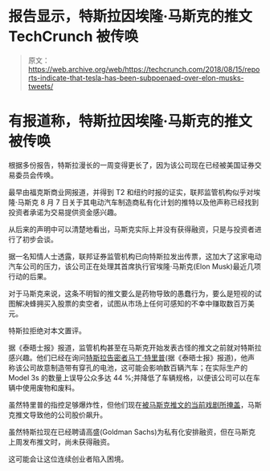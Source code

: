 # 报告显示，特斯拉因埃隆·马斯克的推文 TechCrunch 被传唤

> 原文：<https://web.archive.org/web/https://techcrunch.com/2018/08/15/reports-indicate-that-tesla-has-been-subpoenaed-over-elon-musks-tweets/>

# 有报道称，特斯拉因埃隆·马斯克的推文被传唤

根据多份报告，特斯拉漫长的一周变得更长了，因为该公司现在已经被美国证券交易委员会传唤。

最早由福克斯商业网报道，并得到 T2 和纽约时报的证实，联邦监管机构似乎对埃隆·马斯克 8 月 7 日关于其电动汽车制造商私有化计划的推特以及他声称已经找到投资者承诺为交易提供资金感兴趣。

从后来的声明中可以清楚地看出，马斯克实际上并没有获得融资，只是与投资者进行了初步会谈。

据一名知情人士透露，联邦证券监管机构已向特斯拉发出传票，这加大了这家电动汽车公司的压力，该公司正在处理其首席执行官埃隆·马斯克(Elon Musk)最近几项行动的后果。

对于马斯克来说，这条不明智的推文要么是药物导致的愚蠢行为，要么是短视的试图解决蜂拥买入股票的卖空者，试图从市场上任何可感知的不幸中赚取数百万美元。

特斯拉拒绝对本文置评。

据《泰晤士报》报道，监管机构甚至在马斯克开始发表古怪的推文之前就对特斯拉感兴趣。他们已经在询问[特斯拉告密者马丁·特里普](https://web.archive.org/web/20221204153447/https://techcrunch.com/2018/07/11/ex-tesla-worker-sec-whistleblower/)(据《泰晤士报》报道)，他声称该公司故意制造带有穿孔的电池，这可能会影响数百辆汽车；在实际生产的 Model 3s 的数量上误导公众多达 44 %;并降低了车辆规格，以便该公司可以在车辆中使用废物和废料。

虽然特里普的指控足够爆炸性，但他们现在[被马斯克推文的当前戏剧所掩盖](https://web.archive.org/web/20221204153447/https://techcrunch.com/2018/08/08/the-sec-wants-tesla-to-explain-elons-420-tweet/)，马斯克推文导致他的公司股价飙升。

虽然特斯拉现在已经聘请高盛(Goldman Sachs)为私有化安排融资，但在马斯克上周发布推文时，尚未获得融资。

这可能会让这位连续创业者陷入困境。